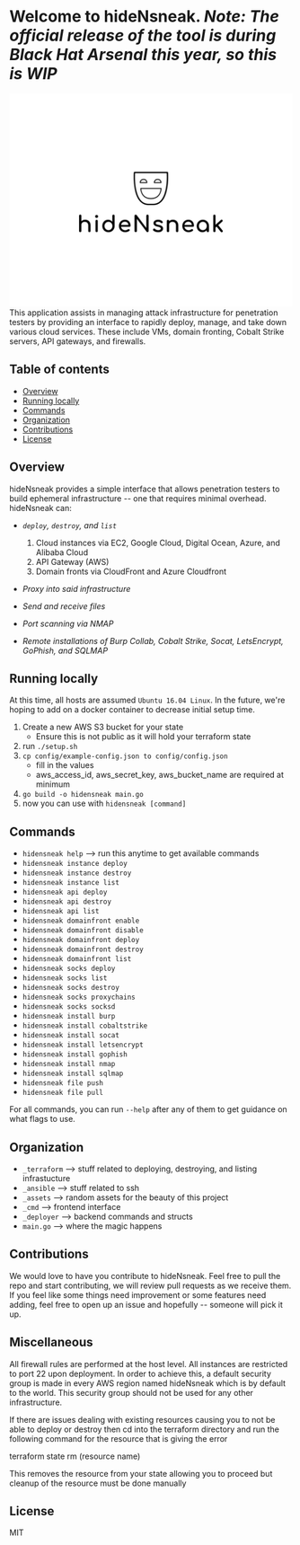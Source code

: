 Welcome to hideNsneak. *Note: The official release of the tool is during Black Hat Arsenal this year, so this is WIP*
===============================
![Alt text](assets/logo.png "hideNsneak")
This application assists in managing attack infrastructure for penetration testers by providing an interface to rapidly deploy, manage, and take down various cloud services. These include VMs, domain fronting, Cobalt Strike servers, API gateways, and firewalls.


Table of contents 
------------------
  * [Overview](#overview)
  * [Running locally](#running-locally)
  * [Commands](#commands)
  * [Organization](#organization)
  * [Contributions](#contributions)
  * [License](#license)


Overview
---------
hideNsneak provides a simple interface that allows penetration testers to build ephemeral infrastructure -- one that requires minimal overhead. 
hideNsneak can: 

* *`deploy`, `destroy`, and `list`*
	1. Cloud instances via EC2, Google Cloud, Digital Ocean, Azure, and Alibaba Cloud
	2. API Gateway (AWS)
	3. Domain fronts via CloudFront and Azure Cloudfront

* *Proxy into said infrastructure*
* *Send and receive files*
* *Port scanning via NMAP*
* *Remote installations of Burp Collab, Cobalt Strike, Socat, LetsEncrypt, GoPhish, and SQLMAP*


Running locally
---------------
At this time, all hosts are assumed `Ubuntu 16.04 Linux`. In the future, we're hoping to add on a docker container to decrease initial setup time. 

1. Create a new AWS S3 bucket for your state
	- Ensure this is not public as it will hold your terraform state
2. run `./setup.sh`
3. `cp config/example-config.json to config/config.json` 
	- fill in the values
	- aws_access_id, aws_secret_key, aws_bucket_name are required at minimum
4. `go build -o hidensneak main.go`
11. now you can use with `hidensneak [command]`


Commands
---------
* `hidensneak help` --> run this anytime to get available commands 
* `hidensneak instance deploy`
* `hidensneak instance destroy`
* `hidensneak instance list`
* `hidensneak api deploy`
* `hidensneak api destroy`
* `hidensneak api list`
* `hidensneak domainfront enable`
* `hidensneak domainfront disable`
* `hidensneak domainfront deploy`
* `hidensneak domainfront destroy`
* `hidensneak domainfront list`
* `hidensneak socks deploy`
* `hidensneak socks list`
* `hidensneak socks destroy`
* `hidensneak socks proxychains`
* `hidensneak socks socksd`
* `hidensneak install burp`
* `hidensneak install cobaltstrike`
* `hidensneak install socat`
* `hidensneak install letsencrypt`
* `hidensneak install gophish`
* `hidensneak install nmap`
* `hidensneak install sqlmap`
* `hidensneak file push`
* `hidensneak file pull`

For all commands, you can run `--help` after any of them to get guidance on what flags to use.


Organization
------------
* `_terraform` --> stuff related to deploying, destroying, and listing infrastucture
* `_ansible` --> stuff related to ssh
* `_assets` --> random assets for the beauty of this project
* `_cmd` --> frontend interface 
* `_deployer` --> backend commands and structs
* `main.go` --> where the magic happens 


Contributions
-------------
We would love to have you contribute to hideNsneak. Feel free to pull the repo and start contributing, we will review pull requests as we receive them. If you feel like some things need improvement or some features need adding, feel free to open up an issue and hopefully -- someone will pick it up. 

Miscellaneous
-------------
All firewall rules are performed at the host level. All instances are restricted to port 22 upon deployment. In order to achieve this, a default security group is made in every AWS region named hideNsneak which is by default to the world. This security group should not be used for any other infrastructure.

If there are issues dealing with existing resources causing you to not be able to deploy or destroy
then cd into the terraform directory and run the following command for the resource that is giving the error

terraform state rm (resource name)

This removes the resource from your state allowing you to proceed but cleanup of the resource must be done manually


License 
-------
MIT
